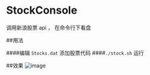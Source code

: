 StockConsole
=============

调用新浪股票 api ， 在命令行下看盘

##用法

####编辑 `Stocks.dat` 添加股票代码
####`./stock.sh` 运行

##效果
![image](https://raw.githubusercontent.com/colornote/StockConsole/master/stock.png)


